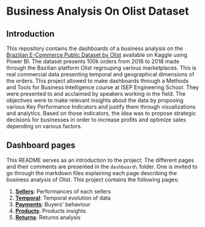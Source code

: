 # Business Analysis On Olist Dataset

## Introduction

This repository contains the dashboards of a business analysis on the [Brazilian E-Commerce Public Dataset by Olist](https://www.kaggle.com/datasets/olistbr/brazilian-ecommerce) available on Kaggle using Power BI. The dataset presents 100k orders from 2016 to 2018 made through the Bazilian platform Olist regrouping various marketplaces. This is real commercial data presenting temporal and geographical dimensions of the orders. This project allowed to make dashboards through a Methods and Tools for Business Intelligence course at ISEP Engineering School. They were presented to and acclaimed by speakers working in the field. The objectives were to make relevant insights about the data by proposing various Key Performance Indicators and justify them through visualizations and analytics. Based on those indicators, the idea was to propose strategic decisions for businesses in order to increase profits and optimize sales depending on various factors. 

## Dashboard pages

This README serves as an introduction to the project. The different pages and their comments are presented in the `dashboard\` folder. One is invited to go through the markdown files explaining each page describing the business analysis of Olist. This project contains the following pages:

1. **[Sellers](https://github.com/AmauryDM/olist-power-bi/blob/main/dashboard/page-1/README.md)**: Performances of each sellers
2. **[Temporal](https://github.com/AmauryDM/olist-power-bi/blob/main/dashboard/page-2/README.md)**: Temporal evolution of data
3. **[Payments](https://github.com/AmauryDM/olist-power-bi/blob/main/dashboard/page-3/README.md)**: Buyers' behaviour
4. **[Products](https://github.com/AmauryDM/olist-power-bi/blob/main/dashboard/page-4/README.md)**: Products insights
5. **[Returns](https://github.com/AmauryDM/olist-power-bi/blob/main/dashboard/page-5/README.md)**: Returns analysis
